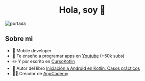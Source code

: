 
<div align="center">
<h1 align="center">Hola, soy <a href=""></a> 👋</h1>
</div>
<img src="https://i.ibb.co/vVB40jg/portada.png" alt="portada" border="0" height: 50%>

## Sobre mi

- 📲 Mobile developer
- 🎥 Te enseño a programar apps en [Youtube](https://youtube.com/aristidevs?sub_confirmation=1) (+50k subs)
- ✏️ Y por escrito en [CursoKotlin](https://cursokotlin.com)
- 📗 Autor del libro [Iniciación a Android en Kotlin. Casos prácticos](https://www.paraninfo.es/catalogo/9788428340922/iniciacion-a-android-en-kotlin--casos-practicos)
- 🧑‍🏫 Creador de [AppCademy](https://appcademy.dev)
<br>
